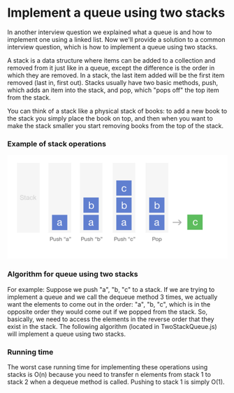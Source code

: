 # Implement a queue using two stacks

In another interview question we explained what a queue is and how to implement
one using a linked list. Now we'll provide a solution to a common interview
question, which is how to implement a queue using two stacks.

A stack is a data structure where items can be added to a collection and removed
from it just like in a queue, except the difference is the order in which they
are removed. In a stack, the last item added will be the first item removed
(last in, first out). Stacks usually have two basic methods, push, which adds an
item into the stack, and pop, which "pops off" the top item from the stack. 

You can think of a stack like a physical stack of books: to add a new book to
the stack you simply place the book on top, and then when you want to make the
stack smaller you start removing books from the top of the stack.

### Example of stack operations

![Stack Operations](stack_operations.png)

### Algorithm for queue using two stacks

For example: Suppose we push "a", "b, "c" to a stack. If we are trying to
implement a queue and we call the dequeue method 3 times, we actually want the
elements to come out in the order: "a", "b, "c", which is in the opposite order
they would come out if we popped from the stack. So, basically, we need to access
the elements in the reverse order that they exist in the stack. The following
algorithm (located in TwoStackQueue.js) will implement a queue using two stacks.

### Running time

The worst case running time for implementing these operations using stacks is
O(n) because you need to transfer n elements from stack 1 to stack 2 when a
dequeue method is called. Pushing to stack 1 is simply O(1).
